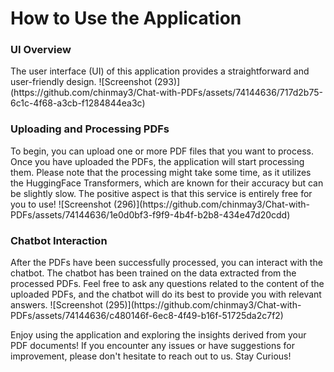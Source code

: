 <h1>How to Use the Application</h1>

<h3>UI Overview</h3>
The user interface (UI) of this application provides a straightforward and user-friendly design.
![Screenshot (293)](https://github.com/chinmay3/Chat-with-PDFs/assets/74144636/717d2b75-6c1c-4f68-a3cb-f1284844ea3c)

<h3>Uploading and Processing PDFs</h3>
To begin, you can upload one or more PDF files that you want to process.
Once you have uploaded the PDFs, the application will start processing them. Please note that the processing might take some time, as it utilizes the HuggingFace Transformers, which are known for their accuracy but can be slightly slow. The positive aspect is that this service is entirely free for you to use!
![Screenshot (296)](https://github.com/chinmay3/Chat-with-PDFs/assets/74144636/1e0d0bf3-f9f9-4b4f-b2b8-434e47d20cdd)

<h3>Chatbot Interaction</h3>
After the PDFs have been successfully processed, you can interact with the chatbot. The chatbot has been trained on the data extracted from the processed PDFs. Feel free to ask any questions related to the content of the uploaded PDFs, and the chatbot will do its best to provide you with relevant answers.
![Screenshot (295)](https://github.com/chinmay3/Chat-with-PDFs/assets/74144636/c480146f-6ec8-4f49-b16f-51725da2c7f2)

Enjoy using the application and exploring the insights derived from your PDF documents! If you encounter any issues or have suggestions for improvement, please don't hesitate to reach out to us. Stay Curious!
